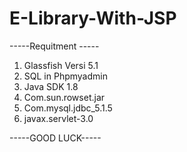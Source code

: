 # E-Library-With-JSP

-----Requitment -----

1. Glassfish Versi 5.1
2. SQL in Phpmyadmin
3. Java SDK 1.8
4. Com.sun.rowset.jar
5. Com.mysql.jdbc_5.1.5
6. javax.servlet-3.0

-----GOOD LUCK-----
